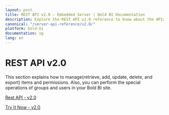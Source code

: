 ```yaml
---
layout: post
title: REST API v2.0 – Embedded Server | Bold BI Documentation
description: Explore the REST API v2.0 reference to know about the APIs on authentication, items, permissions in Bold BI deployed in your server.
canonical: "/server-api-reference/v2.0/"
platform: bold-bi
documentation: ug
lang: en
---
```


# REST API v2.0

This section explains how to manage(retrieve, add, update, delete, and export) items and permissions. Also, you can perform the special operations of groups and users in your Bold BI site.

[Rest API - v2.0](/server-api-reference/v2.0/api-reference/)

[Try It Now - v2.0](/server-api-reference/v2.0/try-it-now/)